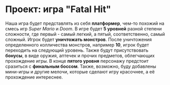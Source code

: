 # Проект: игра "Fatal Hit" #
Наша игра будет представлять из себя **платформер**, чем-то похожий на смесь игр _Super Mario_ и _Doom_.
В игре будет **5 уровней** разной степени сложности, где первый - самый легкий, а
пятый, соответственно, самый сложный. Игрок будет **уничтожать монстров**. После уничтожения определенного колличества
монстров, например **10**, игрок будет переходить на следующий уровень. Также будут присутствовать **бонусы**, в виде оружия, 
аптечек и прочих предметов,
облегчающих прохождение игры. В конце **пятого уровня** персонажу предстоит сразиться
с **финальным боссом**. Также, возможно, буду добавлены мини-игры и другие мелочи,
которые сделают игру красочнее, а её прохождение интереснее.